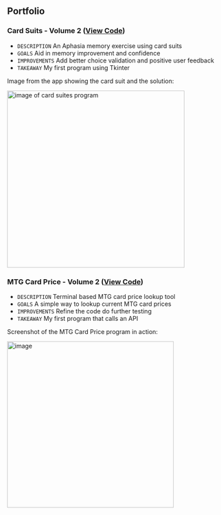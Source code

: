 ## Portfolio

### Card Suits - Volume 2 ([View Code](https://github.com/Adam-Mathew-Duke/Python-portfolio/blob/main/Card%20Suits%20-%20Version%202))
+ `DESCRIPTION` An Aphasia memory exercise using card suits
+ `GOALS` Aid in memory improvement and confidence
+ `IMPROVEMENTS` Add better choice validation and positive user feedback
+ `TAKEAWAY` My first program using Tkinter

Image from the app showing the card suit and the solution:

<img align="center" width="413" alt="image of card suites program" src="https://github.com/user-attachments/assets/e5b657f0-ec74-497d-9361-48ff5de3212e">

### MTG Card Price - Volume 2 ([View Code](https://github.com/Adam-Mathew-Duke/Python-portfolio/blob/main/MTG%20Card%20Price))
+ `DESCRIPTION` Terminal based MTG card price lookup tool
+ `GOALS` A simple way to lookup current MTG card prices
+ `IMPROVEMENTS` Refine the code do further testing
+ `TAKEAWAY` My first program that calls an API

Screenshot of the MTG Card Price program in action:

<img width="388" alt="image" src="https://github.com/user-attachments/assets/ecb2ac89-d556-447e-ac21-e6894230e4a6">



